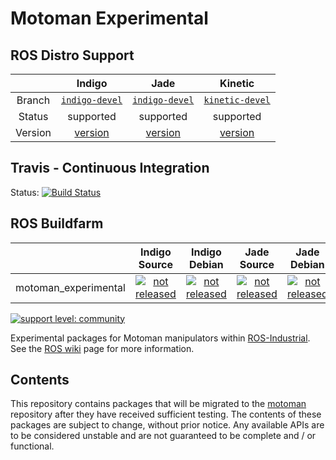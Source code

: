 # Motoman Experimental

## ROS Distro Support

|         | Indigo | Jade | Kinetic |
|:-------:|:------:|:----:|:-------:|
| Branch  | [`indigo-devel`](https://github.com/ros-industrial/motoman_experimental/tree/indigo-devel) | [`indigo-devel`](https://github.com/ros-industrial/motoman_experimental/tree/indigo-devel) | [`kinetic-devel`](https://github.com/ros-industrial/motoman_experimental/tree/kinetic-devel) |
| Status  |  supported | supported |  supported |
| Version | [version](http://repositories.ros.org/status_page/ros_indigo_default.html?q=motoman_experimental) | [version](http://repositories.ros.org/status_page/ros_jade_default.html?q=motoman_experimental) | [version](http://repositories.ros.org/status_page/ros_kinetic_default.html?q=motoman_experimental) |

## Travis - Continuous Integration

Status: [![Build Status](https://travis-ci.com/ros-industrial/motoman_experimental.svg?branch=kinetic-devel)](https://travis-ci.com/ros-industrial/motoman_experimental)

## ROS Buildfarm

|         | Indigo Source | Indigo Debian | Jade Source | Jade Debian |  Kinetic Source  |  Kinetic Debian |
|:-------:|:-------------------:|:-------------------:|:-------------------:|:-------------------:|:-------------------:|:-------------------:|
| motoman_experimental | [![not released](http://build.ros.org/buildStatus/icon?job=Isrc_uT__motoman_experimental__ubuntu_trusty__source)](http://build.ros.org/view/Isrc_uT/job/Isrc_uT__motoman_experimental__ubuntu_trusty__source/) | [![not released](http://build.ros.org/buildStatus/icon?job=Ibin_uT64__motoman_experimental__ubuntu_trusty_amd64__binary)](http://build.ros.org/view/Ibin_uT64/job/Ibin_uT64__motoman_experimental__ubuntu_trusty_amd64__binary/) | [![not released](http://build.ros.org/buildStatus/icon?job=Jsrc_uT__motoman_experimental__ubuntu_trusty__source)](http://build.ros.org/view/Jsrc_uT/job/Jsrc_uT__motoman_experimental__ubuntu_trusty__source/) | [![not released](http://build.ros.org/buildStatus/icon?job=Jbin_uT64__motoman_experimental__ubuntu_trusty_amd64__binary)](http://build.ros.org/view/Jbin_uT64/job/Jbin_uT64__motoman_experimental__ubuntu_trusty_amd64__binary/) | [![not released](http://build.ros.org/buildStatus/icon?job=Ksrc_uX__motoman_experimental__ubuntu_xenial__source)](http://build.ros.org/view/Ksrc_uX/job/Ksrc_uX__motoman_experimental__ubuntu_xenial__source/) | [![not released](http://build.ros.org/buildStatus/icon?job=Kbin_uX64__motoman_experimental__ubuntu_xenial_amd64__binary)](http://build.ros.org/view/Kbin_uX64/job/Kbin_uX64__motoman_experimental__ubuntu_xenial_amd64__binary/) |

[![support level: community](https://img.shields.io/badge/support%20level-community-lightgray.png)](http://rosindustrial.org/news/2016/10/7/better-supporting-a-growing-ros-industrial-software-platform)

Experimental packages for Motoman manipulators within [ROS-Industrial][].
See the [ROS wiki][] page for more information.


## Contents

This repository contains packages that will be migrated to the [motoman][]
repository after they have received sufficient testing. The contents of
these packages are subject to change, without prior notice. Any available
APIs are to be considered unstable and are not guaranteed to be complete
and / or functional.


[ROS-Industrial]: http://wiki.ros.org/Industrial
[ROS wiki]: http://wiki.ros.org/motoman_experimental
[motoman]: https://github.com/ros-industrial/motoman
